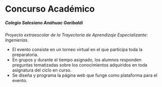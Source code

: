   # Concurso Académico
##### Colegio Salesiano Anáhuac Garibaldi

*Proyecto extraescolar de la Trayectoria de Aprendizaje Especializante: Ingenierías.*

- El evento consiste en un torneo virtual en el que participa toda la preparatoria.
- En grupos y durante el tiempo asignado, los alumnos responden preguntas tematizadas sobre los conocimientos adquiridos en toda asignatura del ciclo en curso.
- Se diseña y programa la página web que funge como plataforma para el evento.
